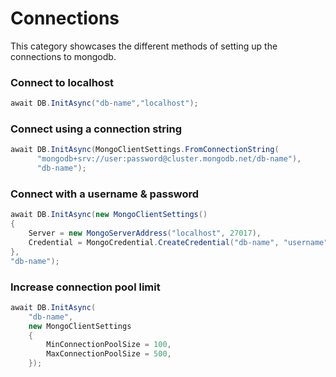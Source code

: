 # Connections
This category showcases the different methods of setting up the connections to mongodb.

### Connect to localhost
```csharp
await DB.InitAsync("db-name","localhost");
```

### Connect using a connection string
```csharp
await DB.InitAsync(MongoClientSettings.FromConnectionString(
      "mongodb+srv://user:password@cluster.mongodb.net/db-name"), 
      "db-name");
```

### Connect with a username & password
```csharp
await DB.InitAsync(new MongoClientSettings()
{
    Server = new MongoServerAddress("localhost", 27017),
    Credential = MongoCredential.CreateCredential("db-name", "username", "password")
}, 
"db-name");
```

### Increase connection pool limit
```csharp
await DB.InitAsync(
    "db-name",
    new MongoClientSettings
    {
        MinConnectionPoolSize = 100,
        MaxConnectionPoolSize = 500,
    });
```
